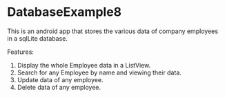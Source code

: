 # DatabaseExample8
This is an android app that stores the various data of company employees in a sqlLite database. 


Features:

1. Display the whole Employee data in a ListView.
2. Search for any Employee by name and viewing their data.
3. Update data of any employee.
4. Delete data of any employee.
